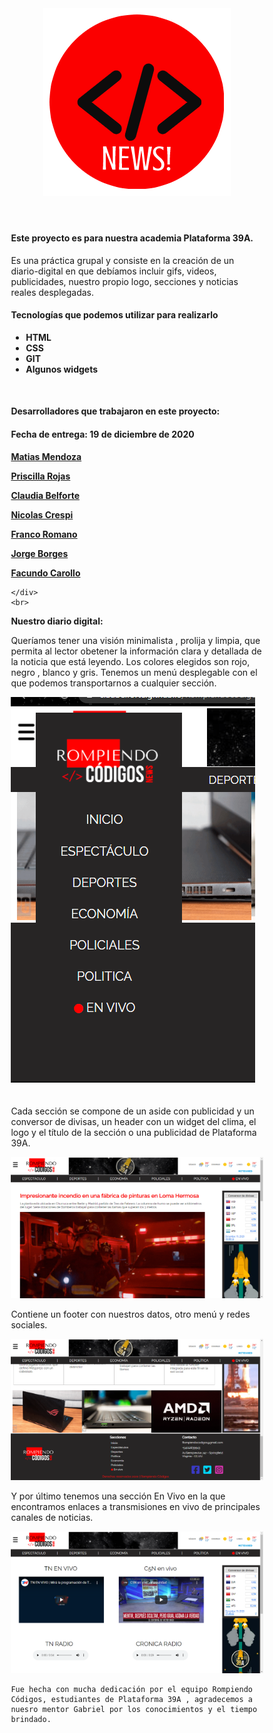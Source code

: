 <!DOCTYPE html>
<html>
    <body>
    <header>
       <img  src="imagenes/faviicon.png" alt="">
    </header>
<div style="padding-left: 10%;
padding-right: 10%;">
    <h4>Este proyecto es para nuestra academia Plataforma 39A.</h4>
        <p>Es una práctica grupal y consiste en la creación de un diario-digital en que debíamos incluir gifs, videos, publicidades, nuestro propio logo, secciones y noticias reales desplegadas. </p> 
    <h4>Tecnologías que podemos utilizar para realizarlo</h4>
    <ul>
        <li><b>HTML</b></li>
        <li><b>CSS</b></li>
        <li><b>GIT</b></li>
        <li><b>Algunos widgets</b></li>
    </ul>
    <br>
    <h4>Desarrolladores que trabajaron en este proyecto:</h4>
    <h4>Fecha de entrega: 19 de diciembre de 2020</h4>
    <div >    
    <a href="https://github.com/matimza"><p><b>Matias Mendoza</b></p></a>
    <a href="https://github.com/Priscilla-Rojas"><p><b>Priscilla Rojas</b></p></a>
    <a href="https://github.com/ClauBelforte"><p><b>Claudia Belforte</b></p></a>
    <a href="https://github.com/nicocrespi00"><p><b>Nicolas Crespi</b></p></a>
    <a href="https://github.com/Fr4nee"><p ><b>Franco Romano</b></p></a>
    <a href="https://github.com/jorlean"><p><b>Jorge Borges</b></p></a>
    <a href="https://github.com/FacundoCarollo"><p><b>Facundo Carollo</b></p></a>
    
    </div>
    <br>

   <p> <b>Nuestro diario digital:</b></p>
   <p>
    Queríamos tener una visión minimalista , prolija y limpia, que permita al lector obetener la información clara y detallada de la noticia que está leyendo. 
    Los colores elegidos son rojo, negro , blanco y gris. 
    Tenemos un menú desplegable con el que podemos transportarnos a cualquier sección.</p>
    <img src="imagenes/menudesplegable.png"alt="">
    <p style="padding-top: 20px;">Cada sección se compone de un aside con publicidad y un conversor de divisas, un header con un widget del clima, el logo y el título de la sección o una publicidad de Plataforma 39A.</p>
    <img src="imagenes/inicio.png"alt="">
    <p >Contiene un footer con nuestros datos, otro menú y redes sociales.</p>
    <img src="imagenes/footer.png" alt="">
    <p  >Y por último tenemos una sección En Vivo en la que encontramos enlaces a transmisiones en vivo de principales canales de noticias. </p>
    <img src="imagenes/vivo.png"alt="">

    Fue hecha con mucha dedicación por el equipo Rompiendo Códigos, estudiantes de Plataforma 39A , agradecemos a nuesro mentor Gabriel por los conocimientos y el tiempo brindado.
</div>
</body>

</html>
